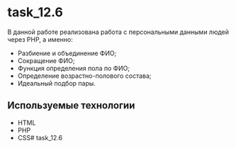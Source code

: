 # task_12.6

В данной работе реализована работа с персональными данными людей через PHP, а именно:
- Разбиение и объединение ФИО;
- Сокращение ФИО;
- Функция определения пола по ФИО;
- Определение возрастно-полового состава;
- Идеальный подбор пары.

## Используемые технологии
- HTML
- PHP
- CSS# task_12.6
